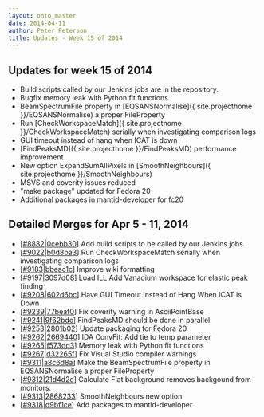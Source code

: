 ```yaml
---
layout: onto_master
date: 2014-04-11
author: Peter Peterson
title: Updates - Week 15 of 2014
---
```

Updates for week 15 of 2014
---------------------------
* Build scripts called by our Jenkins jobs are in the repository.
* Bugfix memory leak with Python fit functions
* BeamSpectrumFile property in [EQSANSNormalise]({ site.projecthome }}/EQSANSNormalise) a proper FileProperty
* Run [CheckWorkspaceMatch]({ site.projecthome }}/CheckWorkspaceMatch) serially when investigating comparison logs
* GUI timeout instead of hang when ICAT is down
* [FindPeaksMD]({ site.projecthome }}/FindPeaksMD) performance improvement
* New option ExpandSumAllPixels in [SmoothNeighbours]({ site.projecthome }}/SmoothNeighbours)
* MSVS and coverity issues reduced
* "make package" updated for Fedora 20
* Additional packages in mantid-developer for fc20

Detailed Merges for Apr 5 - 11, 2014
------------------------------------
* \[[#8882](http://trac.mantidproject.org/mantid/ticket/8882)\|[0cebb30](https://github.com/mantidproject/mantid/commit/0cebb30c5c09344d4df02f52b8af41415d28f007)\] Add build scripts to be called by our Jenkins jobs.
* \[[#9022](http://trac.mantidproject.org/mantid/ticket/9022)\|[b0d8ba3](https://github.com/mantidproject/mantid/commit/b0d8ba3930908612f42ddbb8a4ee7a433c4e7036)\] Run CheckWorkspaceMatch serially when investigating comparison logs
* \[[#9183](http://trac.mantidproject.org/mantid/ticket/9183)\|[bbeac1c](https://github.com/mantidproject/mantid/commit/bbeac1cb026587eef2283cd94a012a69edba92e3)\] Improve wiki formatting
* \[[#9197](http://trac.mantidproject.org/mantid/ticket/9197)\|[3097d08](https://github.com/mantidproject/mantid/commit/3097d08099f595404a791b386ceb7edcc653aede)\] Load ILL Add Vanadium workspace for elastic peak finding
* \[[#9208](http://trac.mantidproject.org/mantid/ticket/9208)\|[602d6bc](https://github.com/mantidproject/mantid/commit/602d6bc241792007abba9c34e0490959c5b58bfd)\] Have GUI Timeout Instead of Hang When ICAT is Down
* \[[#9239](http://trac.mantidproject.org/mantid/ticket/9239)\|[77beaf0](https://github.com/mantidproject/mantid/commit/77beaf0d3cdd19dd0c320a3fb915eaebfa8d809d)\] Fix coverity warning in AsciiPointBase
* \[[#9241](http://trac.mantidproject.org/mantid/ticket/9241)\|[9f62bdc](https://github.com/mantidproject/mantid/commit/9f62bdc01ae10c7a3c994bb0aefac5792d7f3b36)\] FindPeaksMD should be done in parallel
* \[[#9253](http://trac.mantidproject.org/mantid/ticket/9253)\|[2801b02](https://github.com/mantidproject/mantid/commit/2801b02fcbbfe668d2e10375743fcb24bfaea634)\] Update packaging for Fedora 20
* \[[#9262](http://trac.mantidproject.org/mantid/ticket/9262)\|[2669440](https://github.com/mantidproject/mantid/commit/26694402c588d9b1f3fb03e4356703db0ea1a48e)\] IDA ConvFit: Add tie to temp parameter
* \[[#9265](http://trac.mantidproject.org/mantid/ticket/9265)\|[f573dd3](https://github.com/mantidproject/mantid/commit/f573dd385a236728cebdf7f7989594685c95bed5)\] Memory leak with Python fit functions
* \[[#9267](http://trac.mantidproject.org/mantid/ticket/9267)\|[d32265f](https://github.com/mantidproject/mantid/commit/d32265fda0b00b43adb8af0be61b0e06df5caead)\] Fix Visual Studio compiler warnings
* \[[#9311](http://trac.mantidproject.org/mantid/ticket/9311)\|[a8c6d8a](https://github.com/mantidproject/mantid/commit/a8c6d8aac3990aa549859932293109e202b3059a)\] Make the BeamSpectrumFile property in EQSANSNormalise a proper FileProperty
* \[[#9312](http://trac.mantidproject.org/mantid/ticket/9312)\|[21d4d2d](https://github.com/mantidproject/mantid/commit/21d4d2d4b1c947f0fdae8885ad1f5672aafaface)\] Calculate Flat background removes backgound from monitors.
* \[[#9313](http://trac.mantidproject.org/mantid/ticket/9313)\|[2868233](https://github.com/mantidproject/mantid/commit/286823313d612797114e7b491e091ccf08fb1fc1)\] SmoothNeighbours new option
* \[[#9318](http://trac.mantidproject.org/mantid/ticket/9318)\|[d9bf1ce](https://github.com/mantidproject/mantid/commit/d9bf1ce69e1b7d3802d3444f5d5908bc2a0b4254)\] Add packages to mantid-developer
